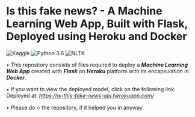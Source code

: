 # Is this fake news? - A Machine Learning Web App, Built with Flask, Deployed using Heroku and Docker
![Kaggle](https://img.shields.io/badge/Dataset-Kaggle-blue.svg) ![Python 3.6](https://img.shields.io/badge/Python-3.6-brightgreen.svg) ![NLTK](https://img.shields.io/badge/Library-NLTK-orange.svg)

• This repository consists of files required to deploy a ___Machine Learning Web App___ created with ___Flask___ on ___Heroku___ platform with its encapsulation in ___Docker___.

• If you want to view the deployed model, click on the following link:<br />
Deployed at: _https://is-this-fake-news-api.herokuapp.com/_

• Please do ⭐ the repository, if it helped you in anyway.
